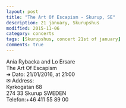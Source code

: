 ```yaml
---
layout: post
title: "The Art Of Escapism - Skurup, SE"
description: 21 january, Skurupshus
modified: 2015-11-06
category: concerts
tags: [Skurupshus, concert 21st of january]
comments: true
---
```

Ania Rybacka and Lo Ersare <br>
The Art Of Escapism<br>
➜ Dato: 21/01/2016, at 21:00<br>
✉ Address:<br>
Kyrkogatan 68<br>
274 33 Skurup SWEDEN<br>
Telefon:+46 411 55 89 00
 




